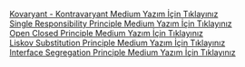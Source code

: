 

<a href="https://medium.com/@yalcinselcukkk/c-interface-generic-interface-covariance-contravariance-kovaryant-kontravaryant-8768b8f28f04">Kovaryant - Kontravaryant Medium Yazım İçin Tıklayınız</a><br/>
<a href="https://medium.com/@yalcinselcukkk/solidin-s-si-single-responsibility-principle-bceec0cbd6d1">Single Responsibility Principle Medium Yazım İçin Tıklayınız</a><br/>
<a href="https://medium.com/@yalcinselcukkk/solidin-o-su-open-closed-principle-bfb3ad2e50fa">Open Closed Principle Medium Yazım İçin Tıklayınız</a><br/>
<a href="https://medium.com/@yalcinselcukkk/solidin-l-si-liskov-substitution-principle-19bfa309e4d">Liskov Substitution Principle Medium Yazım İçin Tıklayınız</a><br/>
<a href="SOLID’in I’si = Interface Segregation Principle">Interface Segregation Principle Medium Yazım İçin Tıklayınız</a>
